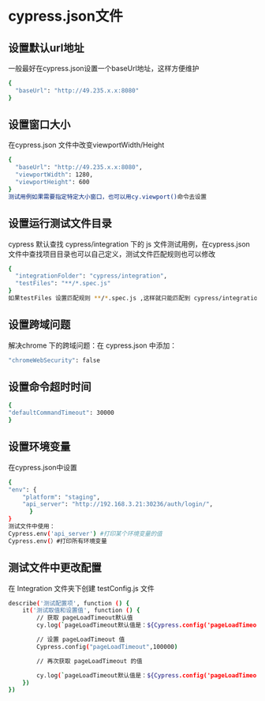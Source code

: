 <!--
 * @Descripttion: 
 * @Author: zlj
 * @Date: 2020-06-15 13:28:22
-->

# cypress.json文件

## 设置默认url地址

一般最好在cypress.json设置一个baseUrl地址，这样方便维护

```.bash
{
  "baseUrl": "http://49.235.x.x:8080"
}
```

## 设置窗口大小

在cypress.json 文件中改变viewportWidth/Height

```.bash
{
  "baseUrl": "http://49.235.x.x:8080",
  "viewportWidth": 1280,
  "viewportHeight": 600
}
测试用例如果需要指定特定大小窗口，也可以用cy.viewport()命令去设置
```

## 设置运行测试文件目录

cypress 默认查找 cypress/integration 下的 js 文件测试用例，在cypress.json文件中查找项目目录也可以自己定义，测试文件匹配规则也可以修改

```.bash
{
  "integrationFolder": "cypress/integration",
  "testFiles": "**/*.spec.js"
}
如果testFiles 设置匹配规则 **/*.spec.js ,这样就只能匹配到 cypress/integration 目录下的 .spec.js 后缀的文件了
```

## 设置跨域问题

解决chrome 下的跨域问题：在 cypress.json 中添加：

```.bash
"chromeWebSecurity": false
```

## 设置命令超时时间

```.bash
{
"defaultCommandTimeout": 30000
}

```

## 设置环境变量

在cypress.json中设置

```.bash
{
"env": {
    "platform": "staging",
    "api_server": "http://192.168.3.21:30236/auth/login/",
      }
}  
测试文件中使用：
Cypress.env('api_server') #打印某个环境变量的值
Cypress.env(）#打印所有环境变量
```

## 测试文件中更改配置

在 Integration 文件夹下创建 testConfig.js 文件

```.bash
describe('测试配置项', function () {
    it('测试取值和设置值', function () {
        // 获取 pageLoadTimeout默认值
        cy.log(`pageLoadTimeout默认值是：${Cypress.config('pageLoadTimeout')}`)

        // 设置 pageLoadTimeout 值
        Cypress.config("pageLoadTimeout",100000)

        // 再次获取 pageLoadTimeout 的值

        cy.log(`pageLoadTimeout默认值是：${Cypress.config('pageLoadTimeout')}`)
    })
})
```
